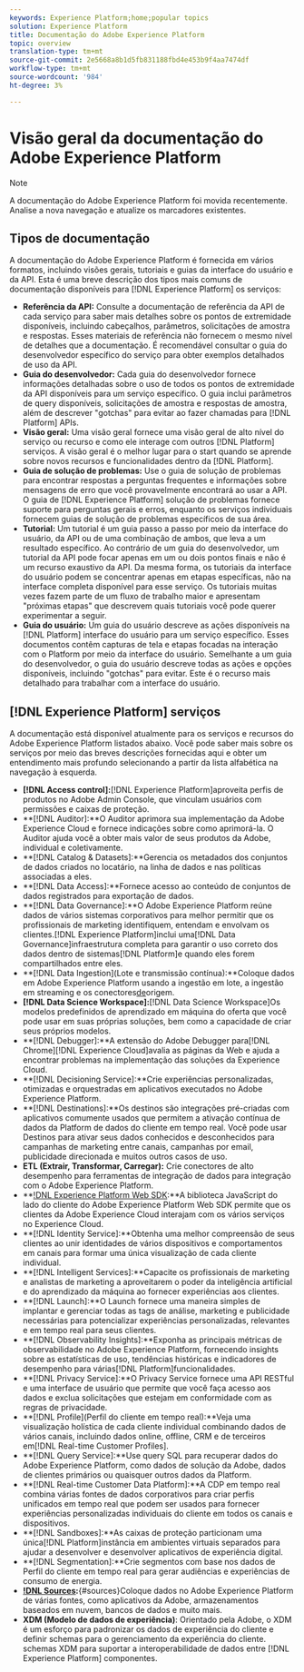 ```yaml
---
keywords: Experience Platform;home;popular topics
solution: Experience Platform
title: Documentação do Adobe Experience Platform
topic: overview
translation-type: tm+mt
source-git-commit: 2e5668a8b1d5fb831188fbd4e453b9f4aa7474df
workflow-type: tm+mt
source-wordcount: '984'
ht-degree: 3%

---
```



# Visão geral da documentação do Adobe Experience Platform

>[!NOTE]
>A documentação do Adobe Experience Platform foi movida recentemente. Analise a nova navegação e atualize os marcadores existentes.

## Tipos de documentação

A documentação do Adobe Experience Platform é fornecida em vários formatos, incluindo visões gerais, tutoriais e guias da interface do usuário e da API. Esta é uma breve descrição dos tipos mais comuns de documentação disponíveis para [!DNL Experience Platform] os serviços:

* **Referência da API:** Consulte a documentação de referência da API de cada serviço para saber mais detalhes sobre os pontos de extremidade disponíveis, incluindo cabeçalhos, parâmetros, solicitações de amostra e respostas. Esses materiais de referência não fornecem o mesmo nível de detalhes que a documentação. É recomendável consultar o guia do desenvolvedor específico do serviço para obter exemplos detalhados de uso da API.
* **Guia do desenvolvedor:** Cada guia do desenvolvedor fornece informações detalhadas sobre o uso de todos os pontos de extremidade da API disponíveis para um serviço específico. O guia inclui parâmetros de query disponíveis, solicitações de amostra e respostas de amostra, além de descrever &quot;gotchas&quot; para evitar ao fazer chamadas para [!DNL Platform] APIs.
* **Visão geral:** Uma visão geral fornece uma visão geral de alto nível do serviço ou recurso e como ele interage com outros [!DNL Platform] serviços. A visão geral é o melhor lugar para o start quando se aprende sobre novos recursos e funcionalidades dentro da [!DNL Platform].
* **Guia de solução de problemas:** Use o guia de solução de problemas para encontrar respostas a perguntas frequentes e informações sobre mensagens de erro que você provavelmente encontrará ao usar a API. O guia de [!DNL Experience Platform] solução de problemas fornece suporte para perguntas gerais e erros, enquanto os serviços individuais fornecem guias de solução de problemas específicos de sua área.
* **Tutorial:** Um tutorial é um guia passo a passo por meio da interface do usuário, da API ou de uma combinação de ambos, que leva a um resultado específico. Ao contrário de um guia do desenvolvedor, um tutorial da API pode focar apenas em um ou dois pontos finais e não é um recurso exaustivo da API. Da mesma forma, os tutoriais da interface do usuário podem se concentrar apenas em etapas específicas, não na interface completa disponível para esse serviço. Os tutoriais muitas vezes fazem parte de um fluxo de trabalho maior e apresentam &quot;próximas etapas&quot; que descrevem quais tutoriais você pode querer experimentar a seguir.
* **Guia do usuário:** Um guia do usuário descreve as ações disponíveis na [!DNL Platform] interface do usuário para um serviço específico. Esses documentos contêm capturas de tela e etapas focadas na interação com o Platform por meio da interface do usuário. Semelhante a um guia do desenvolvedor, o guia do usuário descreve todas as ações e opções disponíveis, incluindo &quot;gotchas&quot; para evitar. Este é o recurso mais detalhado para trabalhar com a interface do usuário.

## [!DNL Experience Platform] serviços

A documentação está disponível atualmente para os serviços e recursos do Adobe Experience Platform listados abaixo. Você pode saber mais sobre os serviços por meio das breves descrições fornecidas aqui e obter um entendimento mais profundo selecionando a partir da lista alfabética na navegação à esquerda.

* **[!DNL Access control]:**[!DNL Experience Platform]aproveita perfis de produtos no Adobe Admin Console, que vinculam usuários com permissões e caixas de proteção.
* **[!DNL Auditor]:**O Auditor aprimora sua implementação da Adobe Experience Cloud e fornece indicações sobre como aprimorá-la. O Auditor ajuda você a obter mais valor de seus produtos da Adobe, individual e coletivamente.
* **[!DNL Catalog & Datasets]:**Gerencia os metadados dos conjuntos de dados criados no locatário, na linha de dados e nas políticas associadas a eles.
* **[!DNL Data Access]:**Fornece acesso ao conteúdo de conjuntos de dados registrados para exportação de dados.
* **[!DNL Data Governance]:**O Adobe Experience Platform reúne dados de vários sistemas corporativos para melhor permitir que os profissionais de marketing identifiquem, entendam e envolvam os clientes.[!DNL Experience Platform]inclui uma[!DNL Data Governance]infraestrutura completa para garantir o uso correto dos dados dentro de sistemas[!DNL Platform]e quando eles forem compartilhados entre eles.
* **[!DNL Data Ingestion](Lote e transmissão contínua):**Coloque dados em Adobe Experience Platform usando a ingestão em lote, a ingestão em streaming e os conectores[de](#sources)origem.
* **[!DNL Data Science Workspace]:**[!DNL Data Science Workspace]Os modelos predefinidos de aprendizado em máquina do oferta que você pode usar em suas próprias soluções, bem como a capacidade de criar seus próprios modelos.
* **[!DNL Debugger]:**A extensão do Adobe Debugger para[!DNL Chrome][!DNL Experience Cloud]avalia as páginas da Web e ajuda a encontrar problemas na implementação das soluções da Experience Cloud.
* **[!DNL Decisioning Service]:**Crie experiências personalizadas, otimizadas e orquestradas em aplicativos executados no Adobe Experience Platform.
* **[!DNL Destinations]:**Os destinos são integrações pré-criadas com aplicativos comumente usados que permitem a ativação contínua de dados da Platform de dados do cliente em tempo real. Você pode usar Destinos para ativar seus dados conhecidos e desconhecidos para campanhas de marketing entre canais, campanhas por email, publicidade direcionada e muitos outros casos de uso.
* **ETL (Extrair, Transformar, Carregar):** Crie conectores de alto desempenho para ferramentas de integração de dados para integração com o Adobe Experience Platform.
* **[!DNL Experience Platform Web SDK](Beta):**A biblioteca JavaScript do lado do cliente do Adobe Experience Platform Web SDK permite que os clientes da Adobe Experience Cloud interajam com os vários serviços no Experience Cloud.
* **[!DNL Identity Service]:**Obtenha uma melhor compreensão de seus clientes ao unir identidades de vários dispositivos e comportamentos em canais para formar uma única visualização de cada cliente individual.
* **[!DNL Intelligent Services]:**Capacite os profissionais de marketing e analistas de marketing a aproveitarem o poder da inteligência artificial e do aprendizado da máquina ao fornecer experiências aos clientes.
* **[!DNL Launch]:**O Launch fornece uma maneira simples de implantar e gerenciar todas as tags de análise, marketing e publicidade necessárias para potencializar experiências personalizadas, relevantes e em tempo real para seus clientes.
* **[!DNL Observability Insights]:**Exponha as principais métricas de observabilidade no Adobe Experience Platform, fornecendo insights sobre as estatísticas de uso, tendências históricas e indicadores de desempenho para várias[!DNL Platform]funcionalidades.
* **[!DNL Privacy Service]:**O Privacy Service fornece uma API RESTful e uma interface de usuário que permite que você faça acesso aos dados e exclua solicitações que estejam em conformidade com as regras de privacidade.
* **[!DNL Profile](Perfil do cliente em tempo real):**Veja uma visualização holística de cada cliente individual combinando dados de vários canais, incluindo dados online, offline, CRM e de terceiros em[!DNL Real-time Customer Profiles].
* **[!DNL Query Service]:**Use query SQL para recuperar dados do Adobe Experience Platform, como dados de solução da Adobe, dados de clientes primários ou quaisquer outros dados da Platform.
* **[!DNL Real-time Customer Data Platform]:**A CDP em tempo real combina várias fontes de dados corporativos para criar perfis unificados em tempo real que podem ser usados para fornecer experiências personalizadas individuais do cliente em todos os canais e dispositivos.
* **[!DNL Sandboxes]:**As caixas de proteção particionam uma única[!DNL Platform]instância em ambientes virtuais separados para ajudar a desenvolver e desenvolver aplicativos de experiência digital.
* **[!DNL Segmentation]:**Crie segmentos com base nos dados de Perfil do cliente em tempo real para gerar audiências e experiências de consumo de energia.
* **[!DNL Sources](Conexões):**{#sources}Coloque dados no Adobe Experience Platform de várias fontes, como aplicativos da Adobe, armazenamentos baseados em nuvem, bancos de dados e muito mais.
* **XDM (Modelo de dados de experiência)**: Orientado pela Adobe, o XDM é um esforço para padronizar os dados de experiência do cliente e definir schemas para o gerenciamento da experiência do cliente. schemas XDM para suportar a interoperabilidade de dados entre [!DNL Experience Platform] componentes.